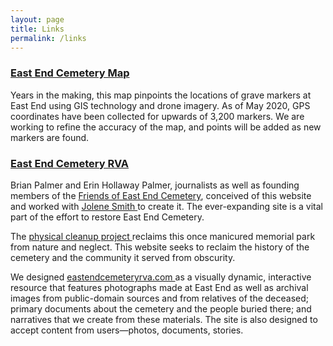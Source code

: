 ```yaml
---
layout: page
title: Links
permalink: /links
---
```

### [East End Cemetery Map](https://dsl.richmond.edu/eastend/#loc=18/37.53651812109586/-77.387872338295)

Years in the making, this map pinpoints the locations of grave markers at East End using GIS technology and drone imagery. As of May 2020, GPS coordinates have been collected for upwards of 3,200 markers. We are working to refine the accuracy of the map, and points will be added as new markers are found.

### [East End Cemetery RVA](https://eastendcemeteryrva.com/)

Brian Palmer and Erin Hollaway Palmer, journalists as well as founding members of the [Friends of East End Cemetery](https://friendsofeastend.com/), conceived of this website and worked with [Jolene Smith ](https://jolenesmith.net/post/eecwp/)to create it. The ever-expanding site is a vital part of the effort to restore East End Cemetery.

The [physical cleanup project ](https://eastendcemetery.wordpress.com/)reclaims this once manicured memorial park from nature and neglect. This website seeks to reclaim the history of the cemetery and the community it served from obscurity.

We designed [eastendcemeteryrva.com ](http://eastendcemeteryrva.com/)as a visually dynamic, interactive resource that features photographs made at East End as well as archival images from public-domain sources and from relatives of the deceased; primary documents about the cemetery and the people buried there; and narratives that we create from these materials. The site is also designed to accept content from users—photos, documents, stories.